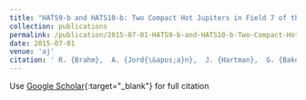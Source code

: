 ```yaml
---
title: "HATS9-b and HATS10-b: Two Compact Hot Jupiters in Field 7 of the K2 Mission"
collection: publications
permalink: /publication/2015-07-01-HATS9-b-and-HATS10-b-Two-Compact-Hot-Jupiters-in-Field-7-of-the-K2-Mission
date: 2015-07-01
venue: 'aj'
citation: ' R. {Brahm},  A. {Jord{\&apos;a}n},  J. {Hartman},  G. {Bakos},  D. {Bayliss},  K. {Penev},  G. {Zhou},  S. {Ciceri},  M. {Rabus},  N. {Espinoza},  L. {Mancini},  M. {de Val-Borro},  W. {Bhatti},  B. {Sato},  T. {Tan},  Z. {Csubry},  L. {Buchhave},  T. {Henning},  B. {Schmidt},  V. {Suc},  R. {Noyes},  I. {Papp},  J. {L{\&apos;a}z{\&apos;a}r},  P. {S{\&apos;a}ri}, &quot;HATS9-b and HATS10-b: Two Compact Hot Jupiters in Field 7 of the K2 Mission.&quot; aj, 2015.'
---
```

Use [Google Scholar](https://scholar.google.com/scholar?q=HATS9+b+and+HATS10+b:+Two+Compact+Hot+Jupiters+in+Field+7+of+the+K2+Mission){:target="_blank"} for full citation